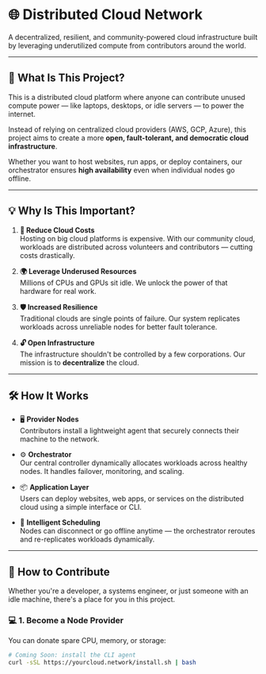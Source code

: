# 🌐 Distributed Cloud Network

A decentralized, resilient, and community-powered cloud infrastructure built by leveraging underutilized compute from contributors around the world.

---

## 🚀 What Is This Project?

This is a distributed cloud platform where anyone can contribute unused compute power — like laptops, desktops, or idle servers — to power the internet.

Instead of relying on centralized cloud providers (AWS, GCP, Azure), this project aims to create a more **open, fault-tolerant, and democratic cloud infrastructure**.

Whether you want to host websites, run apps, or deploy containers, our orchestrator ensures **high availability** even when individual nodes go offline.

---

## 💡 Why Is This Important?

1. **💸 Reduce Cloud Costs**  
   Hosting on big cloud platforms is expensive. With our community cloud, workloads are distributed across volunteers and contributors — cutting costs drastically.

2. **🌍 Leverage Underused Resources**  
   Millions of CPUs and GPUs sit idle. We unlock the power of that hardware for real work.

3. **🛡️ Increased Resilience**  
   Traditional clouds are single points of failure. Our system replicates workloads across unreliable nodes for better fault tolerance.

4. **🔓 Open Infrastructure**  
   The infrastructure shouldn't be controlled by a few corporations. Our mission is to **decentralize** the cloud.

---

## 🛠️ How It Works

- 🖥️ **Provider Nodes**  
  Contributors install a lightweight agent that securely connects their machine to the network.

- ⚙️ **Orchestrator**  
  Our central controller dynamically allocates workloads across healthy nodes. It handles failover, monitoring, and scaling.

- 📦 **Application Layer**  
  Users can deploy websites, web apps, or services on the distributed cloud using a simple interface or CLI.

- 🧠 **Intelligent Scheduling**  
  Nodes can disconnect or go offline anytime — the orchestrator reroutes and re-replicates workloads dynamically.

---

## 🤝 How to Contribute

Whether you're a developer, a systems engineer, or just someone with an idle machine, there's a place for you in this project.

### 💻 1. Become a Node Provider

You can donate spare CPU, memory, or storage:

```bash
# Coming Soon: install the CLI agent
curl -sSL https://yourcloud.network/install.sh | bash
